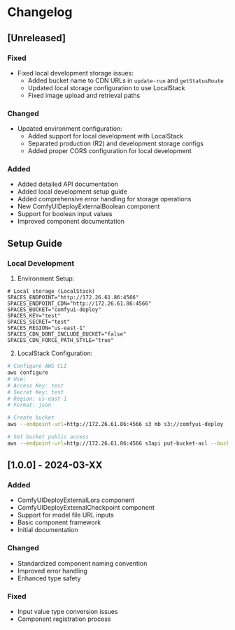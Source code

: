 # Changelog

## [Unreleased]

### Fixed
- Fixed local development storage issues:
  - Added bucket name to CDN URLs in `update-run` and `getStatusRoute`
  - Updated local storage configuration to use LocalStack
  - Fixed image upload and retrieval paths

### Changed
- Updated environment configuration:
  - Added support for local development with LocalStack
  - Separated production (R2) and development storage configs
  - Added proper CORS configuration for local development

### Added
- Added detailed API documentation
- Added local development setup guide
- Added comprehensive error handling for storage operations
- New ComfyUIDeployExternalBoolean component
- Support for boolean input values
- Improved component documentation

## Setup Guide

### Local Development

1. Environment Setup:
```env
# Local storage (LocalStack)
SPACES_ENDPOINT="http://172.26.61.86:4566"
SPACES_ENDPOINT_CDN="http://172.26.61.86:4566"
SPACES_BUCKET="comfyui-deploy"
SPACES_KEY="test"
SPACES_SECRET="test"
SPACES_REGION="us-east-1"
SPACES_CDN_DONT_INCLUDE_BUCKET="false"
SPACES_CDN_FORCE_PATH_STYLE="true"
```

2. LocalStack Configuration:
```bash
# Configure AWS CLI
aws configure
# Use: 
# Access Key: test
# Secret Key: test
# Region: us-east-1
# Format: json

# Create bucket
aws --endpoint-url=http://172.26.61.86:4566 s3 mb s3://comfyui-deploy

# Set bucket public access
aws --endpoint-url=http://172.26.61.86:4566 s3api put-bucket-acl --bucket comfyui-deploy --acl public-read
``` 

## [1.0.0] - 2024-03-XX

### Added
- ComfyUIDeployExternalLora component
- ComfyUIDeployExternalCheckpoint component
- Support for model file URL inputs
- Basic component framework
- Initial documentation

### Changed
- Standardized component naming convention
- Improved error handling
- Enhanced type safety

### Fixed
- Input value type conversion issues
- Component registration process 